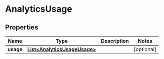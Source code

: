 
# AnalyticsUsage

## Properties
Name | Type | Description | Notes
------------ | ------------- | ------------- | -------------
**usage** | [**List&lt;AnalyticsUsageUsage&gt;**](AnalyticsUsageUsage.md) |  |  [optional]



